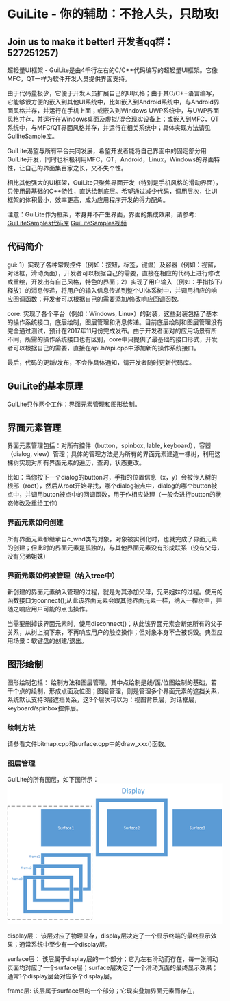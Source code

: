 # GuiLite - 你的辅助：不抢人头，只助攻!
## Join us to make it better! 开发者qq群：527251257)

超轻量UI框架 - GuiLite是由4千行左右的C/C++代码编写的超轻量UI框架。它像MFC，QT一样为软件开发人员提供界面支持。

由于代码量极少，它便于开发人员扩展自己的UI风格；由于其C/C++语言编写，它能够很方便的嵌入到其他UI系统中，比如嵌入到Android系统中，与Android界面风格并存，并运行在手机上面；或嵌入到Windows UWP系统中，与UWP界面风格并存，并运行在Windows桌面及虚拟/混合现实设备上；或嵌入到MFC，QT系统中，与MFC/QT界面风格并存，并运行在相关系统中；具体实现方法请见GuiliteSample库。

GuiLite渴望与所有平台共同发展，希望开发者能将自己界面中的固定部分用GuiLite开发，同时也积极利用MFC，QT，Android，Linux，Windows的界面特性，让自己的界面集百家之长，又不失个性。

相比其他强大的UI框架，GuiLite只聚焦界面开发（特别是手机风格的滑动界面），只使用最基础的C++特性，直达绘制底层。希望通过减少代码，调用层次，让UI框架的体积最小，效率更高，成为应用程序开发的得力配角。

注意：GuiLite作为框架，本身并不产生界面，界面的集成效果，请参考:
[GuiLiteSamples代码库](https://github.com/idea4good/GuiLiteSamples)
[GuiLiteSamples视频](http://v.youku.com/v_show/id_XMzA5NTMzMTYyOA)


## 代码简介
gui: 1）实现了各种常规控件（例如：按钮，标签，键盘）及容器（例如：视窗，对话框，滑动页面），开发者可以根据自己的需要，直接在相应的代码上进行修改或重绘，开发出有自己风格，特色的界面；2）实现了用户输入（例如：手指按下/释放）的消息传递，将用户的输入信息传递到整个UI体系树中，并调用相应的响应回调函数；开发者可以根据自己的需要添加/修改响应回调函数。

core: 实现了各个平台（例如：Windows, Linux）的封装，这些封装包括了基本的操作系统接口，底层绘制，图层管理和消息传递。目前底层绘制和图层管理没有完全通过测试，预计在2017年11月份完成发布。由于开发者面对的应用场景有所不同，所需的操作系统接口也有区别，core中只提供了最基础的接口形式，开发者可以根据自己的需要，直接在api.h/api.cpp中添加新的操作系统接口。

最后，代码的更新/发布，不会作具体通知，请开发者随时更新代码库。

## GuiLite的基本原理
GuiLite只作两个工作：界面元素管理和图形绘制。

## 界面元素管理
界面元素管理包括：对所有控件（button，spinbox, lable, keyboard），容器（dialog, view）管理；具体的管理方法是为所有的界面元素建造一棵树，利用这棵树实现对所有界面元素的遍历，查询，状态更改。

比如：当你按下一个dialog的button时，手指的位置信息（x，y）会被传入树的根部（root），然后从root开始寻找，哪个dialog被点中，dialog的哪个button被点中，并调用buton被点中的回调函数，用于作相应处理（一般会进行button的状态修改及重绘工作）

### 界面元素如何创建
所有界面元素都继承自c_wnd类的对象，对象被实例化时，也就完成了界面元素的创建；但此时的界面元素是孤独的，与其他界面元素没有形成联系（没有父母，没有兄弟姐妹）

### 界面元素如何被管理（纳入tree中）
新创建的界面元素纳入管理的过程，就是为其添加父母，兄弟姐妹的过程。使用的函数接口为connect();从此该界面元素会跟其他界面元素一样，纳入一棵树中，并随之响应用户可能的点击操作。

当需要删掉该界面元素时，使用disconnect()；从此该界面元素会断绝所有的父子关系，从树上摘下来，不再响应用户的触控操作；但对象本身不会被销毁。典型应用场景：软键盘的创建/退出。

## 图形绘制
图形绘制包括： 绘制方法和图层管理。其中点绘制是线/面/位图绘制的基础，若干个点的绘制，形成点面及位图；图层管理，则是管理多个界面元素的遮挡关系，系统默认支持3层遮挡关系，这3个层次可以为：视图背景层，对话框层，keyboard/spinbox控件层。

### 绘制方法
请参看文件bitmap.cpp和surface.cpp中的draw_xxx()函数。

### 图层管理
GuiLite的所有图层，如下图所示：
![Graphic layer](GraphicLayer.png)

display层：
该层对应了物理显存，display层决定了一个显示终端的最终显示效果；通常系统中至少有一个display层。

surface层：
该层属于display层的一个部分；它为左右滑动而存在，每一张滑动页面均对应了一个surface层；surface层决定了一个滑动页面的最终显示效果；通常1个display层会对应多个display层。

frame层:
该层属于surface层的一个部分；它现实叠加界面元素而存在，

